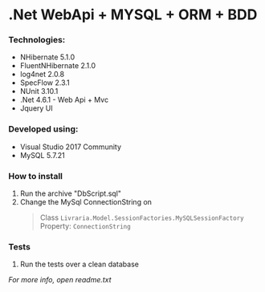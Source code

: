 # .Net WebApi + MYSQL + ORM + BDD

### Technologies:

* NHibernate 5.1.0
* FluentNHibernate 2.1.0
* log4net 2.0.8
* SpecFlow 2.3.1
* NUnit 3.10.1
* .Net 4.6.1 - Web Api + Mvc
* Jquery UI

### Developed using:
* Visual Studio 2017 Community
* MySQL 5.7.21

### How to install

1. Run the archive "DbScript.sql"
2. Change the MySql ConnectionString on 
	> Class ```Livraria.Model.SessionFactories.MySQLSessionFactory```
	> Property:  ```ConnectionString```

### Tests

1. Run the tests over a clean database

*For more info, open readme.txt*

